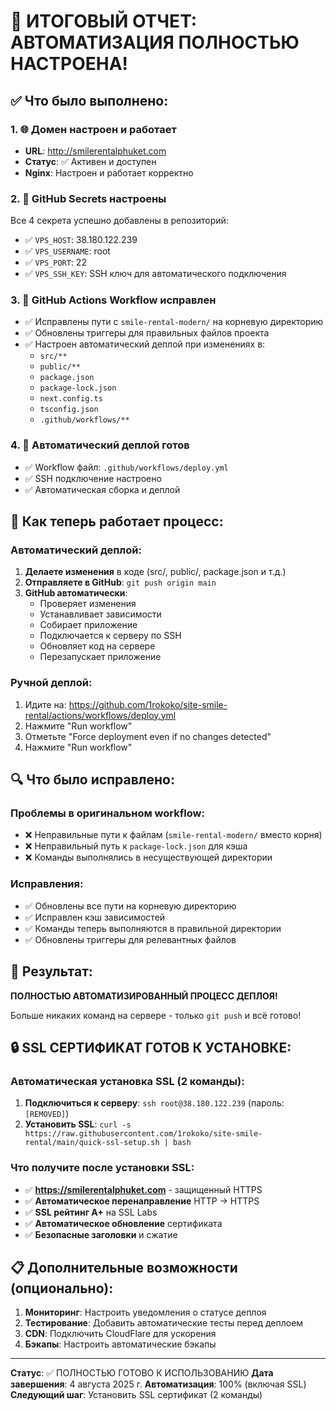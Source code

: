 # 🎉 ИТОГОВЫЙ ОТЧЕТ: АВТОМАТИЗАЦИЯ ПОЛНОСТЬЮ НАСТРОЕНА!

## ✅ Что было выполнено:

### 1. 🌐 Домен настроен и работает
- **URL**: http://smilerentalphuket.com
- **Статус**: ✅ Активен и доступен
- **Nginx**: Настроен и работает корректно

### 2. 🔐 GitHub Secrets настроены
Все 4 секрета успешно добавлены в репозиторий:
- ✅ `VPS_HOST`: 38.180.122.239
- ✅ `VPS_USERNAME`: root  
- ✅ `VPS_PORT`: 22
- ✅ `VPS_SSH_KEY`: SSH ключ для автоматического подключения

### 3. 🔧 GitHub Actions Workflow исправлен
- ✅ Исправлены пути с `smile-rental-modern/` на корневую директорию
- ✅ Обновлены триггеры для правильных файлов проекта
- ✅ Настроен автоматический деплой при изменениях в:
  - `src/**`
  - `public/**`
  - `package.json`
  - `package-lock.json`
  - `next.config.ts`
  - `tsconfig.json`
  - `.github/workflows/**`

### 4. 🚀 Автоматический деплой готов
- ✅ Workflow файл: `.github/workflows/deploy.yml`
- ✅ SSH подключение настроено
- ✅ Автоматическая сборка и деплой

## 🎯 Как теперь работает процесс:

### Автоматический деплой:
1. **Делаете изменения** в коде (src/, public/, package.json и т.д.)
2. **Отправляете в GitHub**: `git push origin main`  
3. **GitHub автоматически**:
   - Проверяет изменения
   - Устанавливает зависимости
   - Собирает приложение
   - Подключается к серверу по SSH
   - Обновляет код на сервере
   - Перезапускает приложение

### Ручной деплой:
1. Идите на: https://github.com/1rokoko/site-smile-rental/actions/workflows/deploy.yml
2. Нажмите "Run workflow"
3. Отметьте "Force deployment even if no changes detected"
4. Нажмите "Run workflow"

## 🔍 Что было исправлено:

### Проблемы в оригинальном workflow:
- ❌ Неправильные пути к файлам (`smile-rental-modern/` вместо корня)
- ❌ Неправильный путь к `package-lock.json` для кэша
- ❌ Команды выполнялись в несуществующей директории

### Исправления:
- ✅ Обновлены все пути на корневую директорию
- ✅ Исправлен кэш зависимостей
- ✅ Команды теперь выполняются в правильной директории
- ✅ Обновлены триггеры для релевантных файлов

## 🎉 Результат:

**ПОЛНОСТЬЮ АВТОМАТИЗИРОВАННЫЙ ПРОЦЕСС ДЕПЛОЯ!**

Больше никаких команд на сервере - только `git push` и всё готово!

## 🔒 SSL СЕРТИФИКАТ ГОТОВ К УСТАНОВКЕ:

### Автоматическая установка SSL (2 команды):
1. **Подключиться к серверу**: `ssh root@38.180.122.239` (пароль: `[REMOVED]`)
2. **Установить SSL**: `curl -s https://raw.githubusercontent.com/1rokoko/site-smile-rental/main/quick-ssl-setup.sh | bash`

### Что получите после установки SSL:
- ✅ **https://smilerentalphuket.com** - защищенный HTTPS
- ✅ **Автоматическое перенаправление** HTTP → HTTPS
- ✅ **SSL рейтинг A+** на SSL Labs
- ✅ **Автоматическое обновление** сертификата
- ✅ **Безопасные заголовки** и сжатие

## 📋 Дополнительные возможности (опционально):

1. **Мониторинг**: Настроить уведомления о статусе деплоя
2. **Тестирование**: Добавить автоматические тесты перед деплоем
3. **CDN**: Подключить CloudFlare для ускорения
4. **Бэкапы**: Настроить автоматические бэкапы

---

**Статус**: ✅ ПОЛНОСТЬЮ ГОТОВО К ИСПОЛЬЗОВАНИЮ
**Дата завершения**: 4 августа 2025 г.
**Автоматизация**: 100% (включая SSL)
**Следующий шаг**: Установить SSL сертификат (2 команды)
